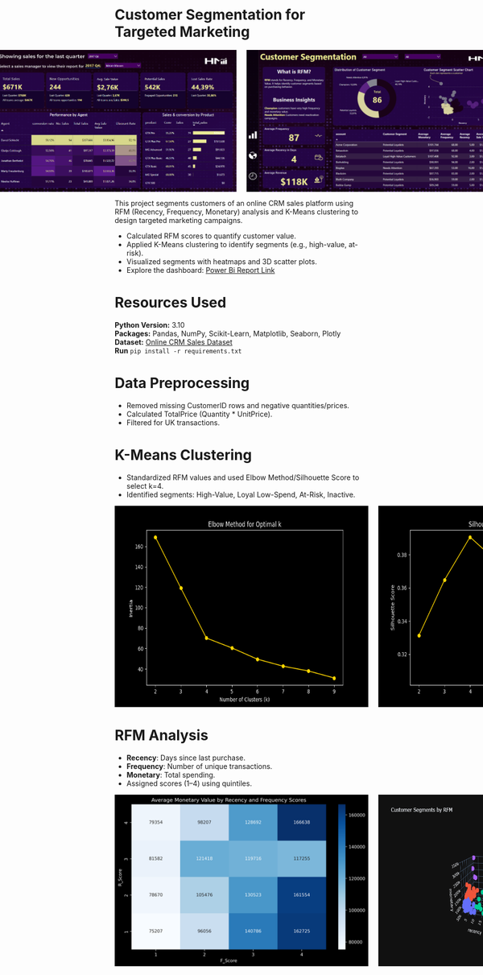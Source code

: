 # Customer Segmentation for Targeted Marketing
<div style="display: flex; gap: 20px; flex-wrap: nowrap; justify-content: center;">
  <img src="images/main_page.png" alt="Main Page" width="800" height="auto">
  <img src="images/segmentation.png" alt="Segmentation" width="800" height="auto">
</div>


This project segments customers of an online CRM sales platform using RFM (Recency, Frequency, Monetary) analysis and K-Means clustering to design targeted marketing campaigns.

- Calculated RFM scores to quantify customer value.
- Applied K-Means clustering to identify segments (e.g., high-value, at-risk).
- Visualized segments with heatmaps and 3D scatter plots.
- Explore the dashboard: [Power Bi Report Link](https://app.powerbi.com/view?r=eyJrIjoiN2UxYjJkNzItMTdiNS00ZDUwLWJkYWQtODYxMmRkN2ZlMjcxIiwidCI6IjkxZmE3NDMzLWJkZmUtNDAxYS04NmY3LWYwZDI0OGNlMDgyNiJ9)

# Resources Used
**Python Version:** 3.10<br>
**Packages:** Pandas, NumPy, Scikit-Learn, Matplotlib, Seaborn, Plotly<br>
**Dataset:** [Online CRM Sales Dataset](https://www.kaggle.com/datasets/innocentmfa/crm-sales-opportunities/data)<br>
**Run** ```pip install -r requirements.txt```<br>

# Data Preprocessing
- Removed missing CustomerID rows and negative quantities/prices.
- Calculated TotalPrice (Quantity * UnitPrice).
- Filtered for UK transactions.

# K-Means Clustering
- Standardized RFM values and used Elbow Method/Silhouette Score to select k=4.
- Identified segments: High-Value, Loyal Low-Spend, At-Risk, Inactive.

<div style="display: flex; gap: 20px; flex-wrap: nowrap; justify-content: left;">
  <img src="images/elbow_plot.png" alt="3D Cluster Scatter" width="600" height="400">
  <img src="images/silhouette_plot.png" alt="Silhouette Score Plot" width="600" height="400">
</div>

# RFM Analysis
- **Recency**: Days since last purchase.
- **Frequency**: Number of unique transactions.
- **Monetary**: Total spending.
- Assigned scores (1–4) using quintiles.

<div style="display: flex; gap: 20px; flex-wrap: nowrap; justify-content: ;left;">
  <img src="images/heatmap.png" alt="RFM Heatmap" width="600" height="auto">
  <img src="images/newplot.png" alt="Elbow Plot" width="600" height="auto">
</div>

